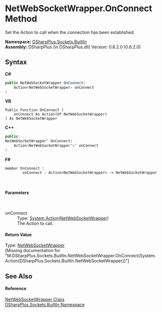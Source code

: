 # NetWebSocketWrapper.OnConnect Method 
 

Set the Action to call when the connection has been established.

**Namespace:**&nbsp;<a href="a98d3ce1-6571-3550-39db-871b4abe4f9e">DSharpPlus.Sockets.BuiltIn</a><br />**Assembly:**&nbsp;DSharpPlus (in DSharpPlus.dll) Version: 0.6.2.0 (0.6.2.0)

## Syntax

**C#**<br />
``` C#
public NetWebSocketWrapper OnConnect(
	Action<NetWebSocketWrapper> onConnect
)
```

**VB**<br />
``` VB
Public Function OnConnect ( 
	onConnect As Action(Of NetWebSocketWrapper)
) As NetWebSocketWrapper
```

**C++**<br />
``` C++
public:
NetWebSocketWrapper^ OnConnect(
	Action<NetWebSocketWrapper^>^ onConnect
)
```

**F#**<br />
``` F#
member OnConnect : 
        onConnect : Action<NetWebSocketWrapper> -> NetWebSocketWrapper 

```

<br />

#### Parameters
&nbsp;<dl><dt>onConnect</dt><dd>Type: <a href="http://msdn2.microsoft.com/en-us/library/018hxwa8" target="_blank">System.Action</a>(<a href="7ec64311-f778-be3b-4d43-6cd00df6ca3d">NetWebSocketWrapper</a>)<br />The Action to call.</dd></dl>

#### Return Value
Type: <a href="7ec64311-f778-be3b-4d43-6cd00df6ca3d">NetWebSocketWrapper</a><br />\[Missing <returns> documentation for "M:DSharpPlus.Sockets.BuiltIn.NetWebSocketWrapper.OnConnect(System.Action{DSharpPlus.Sockets.BuiltIn.NetWebSocketWrapper})"\]

## See Also


#### Reference
<a href="7ec64311-f778-be3b-4d43-6cd00df6ca3d">NetWebSocketWrapper Class</a><br /><a href="a98d3ce1-6571-3550-39db-871b4abe4f9e">DSharpPlus.Sockets.BuiltIn Namespace</a><br />